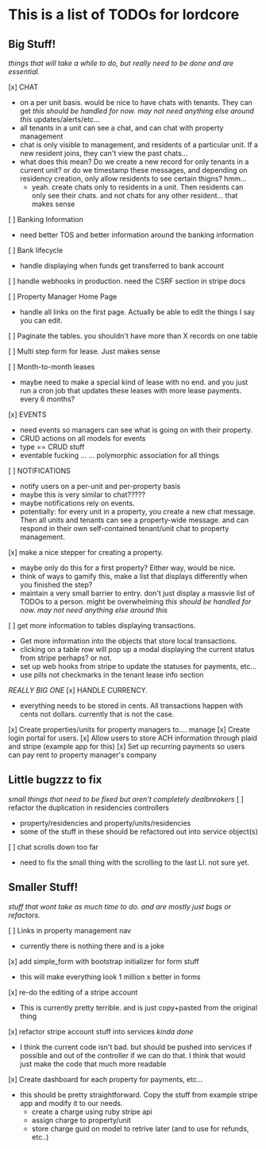 # This is a list of TODOs for lordcore

## Big Stuff!
 *things that will take a while to do, but really need to be done and are essential.*

[x] CHAT
 * on a per unit basis. would be nice to have chats with tenants. They can get
*this should be handled for now. may not need anything else around this*
   updates/alerts/etc...
 * all tenants in a unit can see a chat, and can chat with property management
 * chat is only visible to management, and residents of a particular unit. If a
   new resident joins, they can't view the past chats...
  * what does this mean? Do we create a new record for only tenants in a current
    unit? or do we timestamp these messages, and depending on residency
    creation, only allow residents to see certain thigns? hmm...
    * yeah. create chats only to residents in a unit. Then residents can only
      see their chats. and not chats for any other resident... that makes sense

[ ] Banking Information
 * need better TOS and better information around the banking information

[ ] Bank lifecycle
 * handle displaying when funds get transferred to bank account

[ ] handle webhooks in production. need the CSRF section in stripe docs

[ ] Property Manager Home Page
 * handle all links on the first page. Actually be able to edit the things I say
   you can edit.

[ ] Paginate the tables. you shouldn't have more than X records on one table

[ ] Multi step form for lease. Just makes sense

[ ] Month-to-month leases
 * maybe need to make a special kind of lease with no end. and you just run a
   cron job that updates these leases with more lease payments. every 6 months?

[x] EVENTS
 * need events so managers can see what is going on with their property.
 * CRUD actions on all models for events
 * type == CRUD stuff
 * eventable fucking ... ... polymorphic association for all things

[ ] NOTIFICATIONS
 * notify users on a per-unit and per-property basis
 * maybe this is very similar to chat?????
 * maybe notifications rely on events.
 * potentially: for every unit in a property, you create a new chat message.
   Then all units and tenants can see a property-wide message. and can respond
   in their own self-contained tenant/unit chat to property management.

[x] make a nice stepper for creating a property.
 * maybe only do this for a first property? Either way, would be nice.
 * think of ways to gamify this, make a list that displays differently when you
   finished the step?
 * maintain a very small barrier to entry. don't just display a massvie list of
   TODOs to a person. might be overwhelming
*this should be handled for now. may not need anything else around this*

[ ] get more information to tables displaying transactions.
 * Get more information into the objects that store local transactions.
 * clicking on a table row will pop up a modal displaying the current status
   from stripe perhaps? or not.
 * set up web hooks from stripe to update the statuses for payments, etc...
 * use pills not checkmarks in the tenant lease info section

 *REALLY BIG ONE*
[x] HANDLE CURRENCY.
 * everything needs to be stored in cents. All transactions happen with cents
   not dollars. currently that is not the case.


[x] Create properties/units for property managers to.... manage
[x] Create login portal for users.
[x] Allow users to store ACH information through plaid and stripe (example app
for this)
[x] Set up recurring payments so users can pay rent to property manager's
company

## Little bugzzz to fix
 *small things that need to be fixed but aren't completely dealbreakers*
[ ] refactor the duplication in residencies controllers
 * property/residencies and property/units/residencies
 * some of the stuff in these should be refactored out into service object(s)

[ ] chat scrolls down too far
 * need to fix the small thing with the scrolling to the last LI. not sure yet.

## Smaller Stuff!
 *stuff that wont take as much time to do. and are mostly just bugs or refactors.*

[ ] Links in property management nav
 * currently there is nothing there and is a joke

[x] add simple_form with bootstrap initializer for form stuff
* this will make everything look 1 million x better in forms

[x] re-do the editing of a stripe account
* This is currently pretty terrible. and is just copy+pasted from the original
  thing

[x] refactor stripe account stuff into services
  *kinda done*
* I think the current code isn't bad. but should be pushed into services if
  possible and out of the controller if we can do that. I think that would
  just make the code that much more readable


[x] Create dashboard for each property for payments, etc...
* this should be pretty straightforward. Copy the stuff from example stripe app
  and modify it to our needs.
    * create a charge using ruby stripe api
    * assign charge to property/unit
    * store charge guid on model to retrive later (and to use for refunds,
      etc..)
